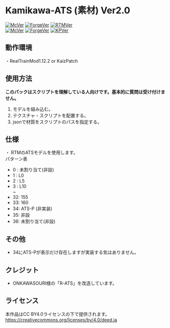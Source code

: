 # Kamikawa-ATS (素材) Ver2.0

[![McVer](https://img.shields.io/badge/Minecraft-1.12.2-brightgreen)](https://www.minecraft.net/ja-jp)
[![ForgeVer](https://img.shields.io/badge/Forge-14.23.5.2859-lightgrey)](https://files.minecraftforge.net/net/minecraftforge/forge/index_1.12.2.html)
[![RTMVer](https://img.shields.io/badge/RTM-2.4.22--40-blue)](https://www.curseforge.com/minecraft/mc-mods/realtrainmod/files/all?filter-game-version=2020709689%3A6756)    
[![McVer](https://img.shields.io/badge/Minecraft-1.7.10-brightgreen)](https://www.minecraft.net/ja-jp)
[![ForgeVer](https://img.shields.io/badge/Forge-1.7.10%20--%2010.13.4.1614-lightgrey)](https://files.minecraftforge.net/net/minecraftforge/forge/index_1.7.10.html)
[![KPVer](https://img.shields.io/badge/KaizPatchX-1.6.4-informational)](https://github.com/Kai-Z-JP/KaizPatchX/releases)  

## 動作環境
・RealTrainMod1.12.2 or KaizPatch

## 使用方法
**このパックはスクリプトを理解している人向けです。基本的に質問は受け付けません。**  
1. モデルを組み込む。
2. テクスチャ・スクリプトを配置する。
3. jsonで材質をスクリプトのパスを指定する。  

## 仕様
・ RTMのATSモデルを使用します。   
パターン表    
- 0 : 未割り当て(非設)
- 1 : L0
- 2 : L5
- 3 : L10     
    ~
- 32: 155
- 33: 160
- 34: ATS-P (非実装)
- 35: 非設
- 36: 未割り当て(非設)

## その他
- 34にATS-Pが表示だけ存在しますが実装する気はありません。

## クレジット
- ONKAWASOURI様の「R-ATS」を改造しています。

## ライセンス
本作品はCC BY4.0ライセンスの下で提供されます。
https://creativecommons.org/licenses/by/4.0/deed.ja
